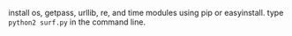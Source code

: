 install os, getpass, urllib, re, and time modules using pip or easyinstall.
type `python2 surf.py` in the command line.
